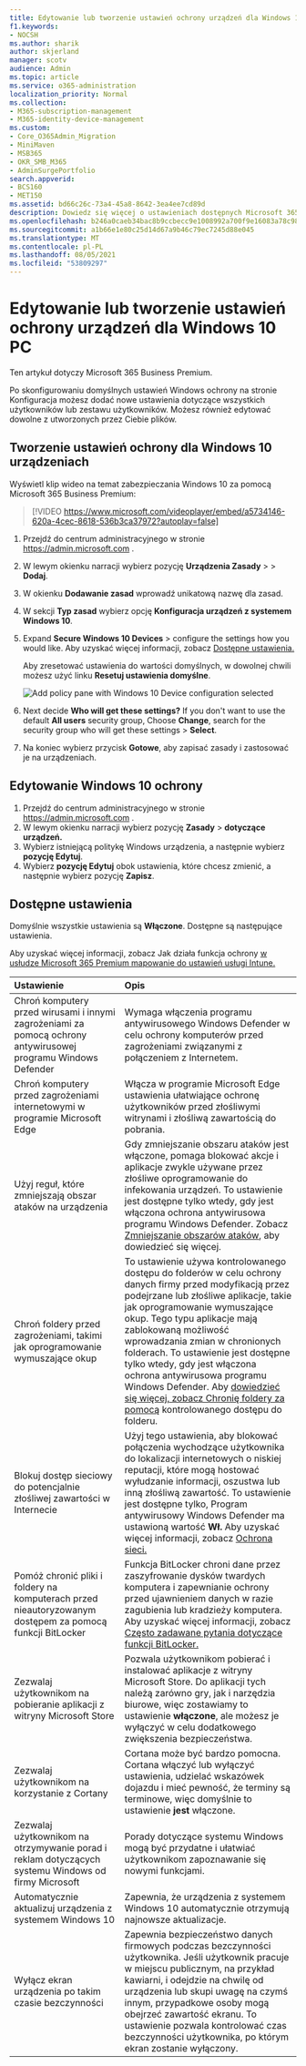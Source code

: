 ```yaml
---
title: Edytowanie lub tworzenie ustawień ochrony urządzeń dla Windows 10 PC
f1.keywords:
- NOCSH
ms.author: sharik
author: skjerland
manager: scotv
audience: Admin
ms.topic: article
ms.service: o365-administration
localization_priority: Normal
ms.collection:
- M365-subscription-management
- M365-identity-device-management
ms.custom:
- Core_O365Admin_Migration
- MiniMaven
- MSB365
- OKR_SMB_M365
- AdminSurgePortfolio
search.appverid:
- BCS160
- MET150
ms.assetid: bd66c26c-73a4-45a8-8642-3ea4ee7cd89d
description: Dowiedz się więcej o ustawieniach dostępnych Microsoft 365 dla firm na potrzeby zabezpieczania Windows 10 urządzeniach.
ms.openlocfilehash: b246a0caeb34bac8b9ccbecc9e1008992a700f9e16083a78c98e780605c5af01
ms.sourcegitcommit: a1b66e1e80c25d14d67a9b46c79ec7245d88e045
ms.translationtype: MT
ms.contentlocale: pl-PL
ms.lasthandoff: 08/05/2021
ms.locfileid: "53809297"
---
```

# <a name="edit-or-create-device-protection-settings-for-windows-10-pcs"></a>Edytowanie lub tworzenie ustawień ochrony urządzeń dla Windows 10 PC

Ten artykuł dotyczy Microsoft 365 Business Premium.

Po skonfigurowaniu domyślnych ustawień Windows ochrony na stronie Konfiguracja możesz dodać nowe ustawienia dotyczące wszystkich użytkowników lub zestawu użytkowników. Możesz również edytować dowolne z utworzonych przez Ciebie plików.

## <a name="create-protection-settings-for-windows-10-devices"></a>Tworzenie ustawień ochrony dla Windows 10 urządzeniach

Wyświetl klip wideo na temat zabezpieczania Windows 10 za pomocą Microsoft 365 Business Premium:
  
> [!VIDEO https://www.microsoft.com/videoplayer/embed/a5734146-620a-4cec-8618-536b3ca37972?autoplay=false]
  
1. Przejdź do centrum administracyjnego w stronie <a href="https://go.microsoft.com/fwlink/p/?linkid=837890" target="_blank">https://admin.microsoft.com</a> . 
2. W lewym okienku narracji wybierz pozycję **Urządzenia Zasady** \>  \> **Dodaj**.
3. W okienku **Dodawanie zasad** wprowadź unikatową nazwę dla zasad. 
4. W sekcji **Typ zasad** wybierz opcję **Konfiguracja urządzeń z systemem Windows 10**.
5. Expand **Secure Windows 10 Devices** \> configure the settings how you would like. Aby uzyskać więcej informacji, zobacz [Dostępne ustawienia.](#available-settings) 
    
    Aby zresetować ustawienia do wartości domyślnych, w dowolnej chwili możesz użyć linku **Resetuj ustawienia domyślne**. 
    
    ![Add policy pane with Windows 10 Device configuration selected](../media/fa9e2dc2-7eae-4c96-af34-765a1f641ecf.png)
  
6. Next decide **Who will get these settings?** If you don't want to use the default **All users** security group, Choose **Change**, search for the security group who will get these settings \> **Select**.
7. Na koniec wybierz przycisk **Gotowe**, aby zapisać zasady i zastosować je na urządzeniach. 

## <a name="edit-windows-10-protection-settings"></a>Edytowanie Windows 10 ochrony
 
1. Przejdź do centrum administracyjnego w stronie <a href="https://go.microsoft.com/fwlink/p/?linkid=837890" target="_blank">https://admin.microsoft.com</a> .     
2. W lewym okienku narracji wybierz pozycję **Zasady** \> **dotyczące urządzeń.**
1. Wybierz istniejącą politykę Windows urządzenia, a następnie wybierz **pozycję Edytuj**.
1. Wybierz **pozycję Edytuj** obok ustawienia, które chcesz zmienić, a następnie wybierz pozycję **Zapisz**.

## <a name="available-settings"></a>Dostępne ustawienia

Domyślnie wszystkie ustawienia są **Włączone**. Dostępne są następujące ustawienia.
  
Aby uzyskać więcej informacji, zobacz Jak działa funkcja ochrony [w usłudze Microsoft 365 Premium mapowanie do ustawień usługi Intune.](map-protection-features-to-intune-settings.md) 


|Ustawienie  <br/> |Opis  <br/> |
|:-----|:-----|
|Chroń komputery przed wirusami i innymi zagrożeniami za pomocą ochrony antywirusowej programu Windows Defender  <br/> |Wymaga włączenia programu antywirusowego Windows Defender w celu ochrony komputerów przed zagrożeniami związanymi z połączeniem z Internetem.  <br/> |
|Chroń komputery przed zagrożeniami internetowymi w programie Microsoft Edge  <br/> |Włącza w programie Microsoft Edge ustawienia ułatwiające ochronę użytkowników przed złośliwymi witrynami i złośliwą zawartością do pobrania.  <br/> |
|Użyj reguł, które zmniejszają obszar ataków na urządzenia  <br/> |Gdy zmniejszanie obszaru ataków jest włączone, pomaga blokować akcje i aplikacje zwykle używane przez złośliwe oprogramowanie do infekowania urządzeń. To ustawienie jest dostępne tylko wtedy, gdy jest włączona ochrona antywirusowa programu Windows Defender. Zobacz [Zmniejszanie obszarów ataków](/windows/security/threat-protection/microsoft-defender-atp/exploit-protection), aby dowiedzieć się więcej.  <br/> |
|Chroń foldery przed zagrożeniami, takimi jak oprogramowanie wymuszające okup  <br/> |To ustawienie używa kontrolowanego dostępu do folderów w celu ochrony danych firmy przed modyfikacją przez podejrzane lub złośliwe aplikacje, takie jak oprogramowanie wymuszające okup. Tego typu aplikacje mają zablokowaną możliwość wprowadzania zmian w chronionych folderach. To ustawienie jest dostępne tylko wtedy, gdy jest włączona ochrona antywirusowa programu Windows Defender. Aby [dowiedzieć się więcej, zobacz Chronię foldery za pomocą](/mem/configmgr/protect/deploy-use/create-deploy-exploit-guard-policy#bkmk_CFA) kontrolowanego dostępu do folderu.  <br/> |
|Blokuj dostęp sieciowy do potencjalnie złośliwej zawartości w Internecie  <br/> |Użyj tego ustawienia, aby blokować połączenia wychodzące użytkownika do lokalizacji internetowych o niskiej reputacji, które mogą hostować wyłudzanie informacji, oszustwa lub inną złośliwą zawartość. To ustawienie jest dostępne tylko, Program antywirusowy Windows Defender ma ustawioną wartość **Wł.** Aby uzyskać więcej informacji, zobacz [Ochrona sieci.](/windows/security/threat-protection/windows-defender-antivirus/configure-real-time-protection-windows-defender-antivirus)  <br/> |
|Pomóż chronić pliki i foldery na komputerach przed nieautoryzowanym dostępem za pomocą funkcji BitLocker  <br/> |Funkcja BitLocker chroni dane przez zaszyfrowanie dysków twardych komputera i zapewnianie ochrony przed ujawnieniem danych w razie zagubienia lub kradzieży komputera. Aby uzyskać więcej informacji, zobacz [Często zadawane pytania dotyczące funkcji BitLocker.](/windows/security/information-protection/bitlocker/bitlocker-frequently-asked-questions)  <br/> |
|Zezwalaj użytkownikom na pobieranie aplikacji z witryny Microsoft Store  <br/> |Pozwala użytkownikom pobierać i instalować aplikacje z witryny Microsoft Store. Do aplikacji tych należą zarówno gry, jak i narzędzia biurowe, więc zostawiamy to ustawienie **włączone**, ale możesz je wyłączyć w celu dodatkowego zwiększenia bezpieczeństwa.  <br/> |
|Zezwalaj użytkownikom na korzystanie z Cortany  <br/> |Cortana może być bardzo pomocna. Cortana włączyć lub wyłączyć ustawienia, udzielać wskazówek dojazdu i mieć pewność, że terminy są terminowe, więc domyślnie to ustawienie **jest** włączone.  <br/> |
|Zezwalaj użytkownikom na otrzymywanie porad i reklam dotyczących systemu Windows od firmy Microsoft  <br/> |Porady dotyczące systemu Windows mogą być przydatne i ułatwiać użytkownikom zapoznawanie się nowymi funkcjami.  <br/> |
|Automatycznie aktualizuj urządzenia z systemem Windows 10  <br/> |Zapewnia, że urządzenia z systemem Windows 10 automatycznie otrzymują najnowsze aktualizacje.  <br/> |
|Wyłącz ekran urządzenia po takim czasie bezczynności  <br/> |Zapewnia bezpieczeństwo danych firmowych podczas bezczynności użytkownika. Jeśli użytkownik pracuje w miejscu publicznym, na przykład kawiarni, i odejdzie na chwilę od urządzenia lub skupi uwagę na czymś innym, przypadkowe osoby mogą obejrzeć zawartość ekranu. To ustawienie pozwala kontrolować czas bezczynności użytkownika, po którym ekran zostanie wyłączony.  <br/> |